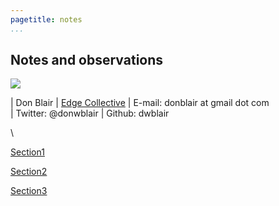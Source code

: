 ```yaml
---
pagetitle: notes 
...
```



Notes and observations
-----------------

<img src="resources/profile_pic.png" id="profile_pic"/>

| Don Blair 
| [Edge Collective](http://edgecollective.io)
| E-mail: donblair at gmail dot com  
| Twitter: @donwblair
| Github: dwblair 

\ 

[Section1](section1.html) 

[Section2](section2.html) 

[Section3](section3.html)
